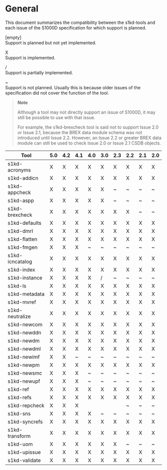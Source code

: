 General
=======

This document summarizes the compatibility between the s1kd-tools and
each issue of the S1000D specification for which support is planned.

\[empty\]  
Support is planned but not yet implemented.

X  
Support is implemented.

/  
Support is partially implemented.

\~  
Support is not planned. Usually this is because older issues of the
specification did not cover the function of the tool.

> **Note**
>
> Although a tool may not directly support an issue of S1000D, it may
> still be possible to use with that issue.
>
> For example, the s1kd-brexcheck tool is said not to support Issue 2.0
> or Issue 2.1, because the BREX data module schema was not introduced
> until Issue 2.2. However, an Issue 2.2 or greater BREX data module can
> still be used to check Issue 2.0 or Issue 2.1 CSDB objects.

| Tool            | 5.0 | 4.2 | 4.1 | 4.0 | 3.0 | 2.3 | 2.2 | 2.1 | 2.0 |
|-----------------|-----|-----|-----|-----|-----|-----|-----|-----|-----|
| s1kd-acronyms   | X   | X   | X   | X   | X   | X   | X   | X   | X   |
| s1kd-addicn     | X   | X   | X   | X   | X   | X   | X   | X   | X   |
| s1kd-appcheck   | X   | X   | X   | X   | X   | \~  | \~  | \~  | \~  |
| s1kd-aspp       | X   | X   | X   | X   | X   | \~  | \~  | \~  | \~  |
| s1kd-brexcheck  | X   | X   | X   | X   | X   | X   | X   | \~  | \~  |
| s1kd-defaults   | X   | X   | X   | X   | X   | X   | X   | X   | X   |
| s1kd-dmrl       | X   | X   | X   | X   | X   | X   | X   | X   | X   |
| s1kd-flatten    | X   | X   | X   | X   | X   | X   | X   | X   | X   |
| s1kd-fmgen      | X   | X   | X   | \~  | \~  | \~  | \~  | \~  | \~  |
| s1kd-icncatalog | X   | X   | X   | X   | X   | X   | X   | X   | X   |
| s1kd-index      | X   | X   | X   | X   | X   | X   | X   | X   | X   |
| s1kd-instance   | X   | X   | X   | X   | /   | \~  | \~  | \~  | \~  |
| s1kd-ls         | X   | X   | X   | X   | X   | X   | X   | X   | X   |
| s1kd-metadata   | X   | X   | X   | X   | X   | X   | X   | X   | X   |
| s1kd-mvref      | X   | X   | X   | X   | X   | X   | X   | X   | X   |
| s1kd-neutralize | X   | X   | X   | X   | X   | X   | X   | X   | X   |
| s1kd-newcom     | X   | X   | X   | X   | X   | X   | X   | X   | X   |
| s1kd-newddn     | X   | X   | X   | X   | X   | X   | X   | X   | X   |
| s1kd-newdm      | X   | X   | X   | X   | X   | X   | X   | X   | X   |
| s1kd-newdml     | X   | X   | X   | X   | X   | X   | X   | X   | X   |
| s1kd-newimf     | X   | X   | \~  | \~  | \~  | \~  | \~  | \~  | \~  |
| s1kd-newpm      | X   | X   | X   | X   | X   | X   | X   | X   | X   |
| s1kd-newsmc     | X   | X   | X   | \~  | \~  | \~  | \~  | \~  | \~  |
| s1kd-newupf     | X   | X   | X   | \~  | \~  | \~  | \~  | \~  | \~  |
| s1kd-ref        | X   | X   | X   | X   | X   | X   | X   | X   | X   |
| s1kd-refs       | X   | X   | X   | X   | X   | X   | X   | X   | X   |
| s1kd-repcheck   | X   | X   | X   |     |     |     | \~  | \~  | \~  |
| s1kd-sns        | X   | X   | X   | X   | \~  | \~  | \~  | \~  | \~  |
| s1kd-syncrefs   | X   | X   | X   | X   | X   | X   | X   | X   | X   |
| s1kd-transform  | X   | X   | X   | X   | X   | X   | X   | X   | X   |
| s1kd-uom        | X   | X   | X   | X   | X   | X   | \~  | \~  | \~  |
| s1kd-upissue    | X   | X   | X   | X   | X   | X   | X   | X   | X   |
| s1kd-validate   | X   | X   | X   | X   | X   | X   | X   | X   | X   |
